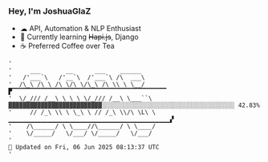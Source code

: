 ### Hey, I'm JoshuaGlaZ

- ☁ API, Automation & NLP Enthusiast
- 📖 Currently learning ~~Hapi.js~~, Django
- ☕ Preferred Coffee over Tea

```text
'
'     ___       __      ___    ______    
'   /'___`\   /'__`\  /'___`\ /\  ___\   
'  /\_\ /\ \ /\ \/\ \/\_\ /\ \\ \ \__/      ▛▔▔▔▔▔▔▔▔▔▔▔▔▔▔▔▔▔▔▔▔▔▔▔▔▔▔▔▔▔▔▔▔▔▔▔▔▔▔▔▔▔▔▔
'  \/_/// /__\ \ \ \ \/_/// /__\ \___``\      ▓▓▓▓▓▓▓▓▓▓▓▓▓▓▓▓▓▓▓▓▓▓▓▓▓▓░░░░░░░░░░░░░░░░░░░░░░░░░░░░░░░░░░░░░ 42.83%
'     // /_\ \\ \ \_\ \ // /_\ \\/\ \L\ \   ▁▁▁▁▁▁▁▁▁▁▁▁▁▁▁▁▁▁▁▁▁▁▁▁▁▁▁▁▁▁▁▁▁▁▁▁▁▁▁▁▁▁▁▁▁▞
'    /\______/ \ \____//\______/ \ \____/
'    \/_____/   \/___/ \/_____/   \/___/ 
'                                                                         📢 Updated on Fri, 06 Jun 2025 08:13:37 UTC 
'
```
